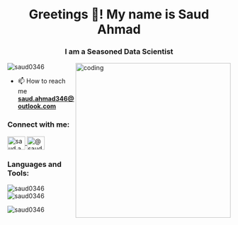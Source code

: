 <h1 align="center">Greetings 👋! My name is Saud Ahmad</h1>
<h3 align="center">I am a Seasoned Data Scientist</h3>
<img align="right" alt="coding" width="350" src="https://i.pinimg.com/originals/81/17/8b/81178b47a8598f0c81c4799f2cdd4057.gif">
<p align="left"> 
    <img src="https://komarev.com/ghpvc/?username=saud0346&label=Profile%20views&color=0e75b6&style=flat" alt="saud0346" />
</p>

- 📫 How to reach me **saud.ahmad346@outlook.com**

<h3 align="left">Connect with me:</h3>
<p align="left">
    <a href="https://linkedin.com/in/saud.ahmad346@outlook.com" target="blank">
        <img align="center" src="https://raw.githubusercontent.com/rahuldkjain/github-profile-readme-generator/master/src/images/icons/Social/linked-in-alt.svg" alt="saud.ahmad346@outlook.com" height="30" width="40" />
    </a>
    <a href="https://www.youtube.com/c/@saud7122" target="blank">
        <img align="center" src="https://raw.githubusercontent.com/rahuldkjain/github-profile-readme-generator/master/src/images/icons/Social/youtube.svg" alt="@saud7122" height="30" width="40" />
    </a>
</p>

<h3 align="left">Languages and Tools:</h3>
<p align="left"> 
    <!-- Icons for different tools and languages -->
</p>

<p><img align="left" src="https://github-readme-stats.vercel.app/api/top-langs?username=saud0346&show_icons=true&locale=en&layout=compact" alt="saud0346" /></p>

<p>&nbsp;<img align="center" src="https://github-readme-stats.vercel.app/api?username=saud0346&show_icons=true&locale=en" alt="saud0346" /></p>

<p><img align="center" src="https://github-readme-streak-stats.herokuapp.com/?user=saud0346&" alt="saud0346" /></p>
